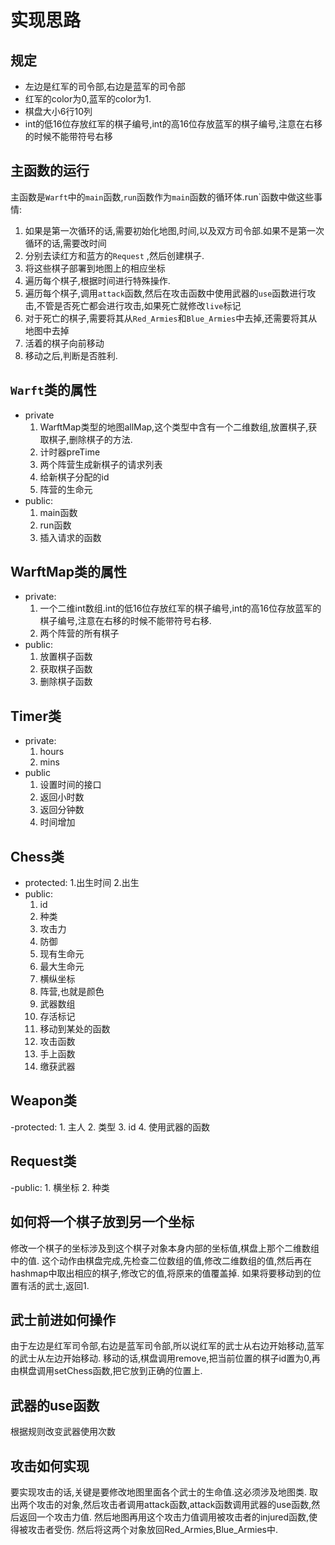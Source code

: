 # 实现思路

## 规定
- 左边是红军的司令部,右边是蓝军的司令部
- 红军的color为0,蓝军的color为1.
- 棋盘大小6行10列
- int的低16位存放红军的棋子编号,int的高16位存放蓝军的棋子编号,注意在右移的时候不能带符号右移


## 主函数的运行

主函数是`Warft`中的`main`函数,`run`函数作为`main`函数的循环体.run`函数中做这些事情:
1. 如果是第一次循环的话,需要初始化地图,时间,以及双方司令部.如果不是第一次循环的话,需要改时间
2. 分别去读红方和蓝方的`Request` ,然后创建棋子.
3. 将这些棋子部署到地图上的相应坐标
4. 遍历每个棋子,根据时间进行特殊操作.
5. 遍历每个棋子,调用`attack`函数,然后在攻击函数中使用武器的`use`函数进行攻击,不管是否死亡都会进行攻击,如果死亡就修改`live`标记
6. 对于死亡的棋子,需要将其从`Red_Armies`和`Blue_Armies`中去掉,还需要将其从地图中去掉
7. 活着的棋子向前移动
8. 移动之后,判断是否胜利.

## `Warft`类的属性
- private
    1. WarftMap类型的地图allMap,这个类型中含有一个二维数组,放置棋子,获取棋子,删除棋子的方法.
    2. 计时器preTime
    3. 两个阵营生成新棋子的请求列表
    4. 给新棋子分配的id
    5. 阵营的生命元
- public:
    1. main函数
    2. run函数
    3. 插入请求的函数
    
## WarftMap类的属性

- private:
    1. 一个二维int数组.int的低16位存放红军的棋子编号,int的高16位存放蓝军的棋子编号,注意在右移的时候不能带符号右移.
    2. 两个阵营的所有棋子
- public:
    1. 放置棋子函数
    2. 获取棋子函数
    3. 删除棋子函数 

## Timer类
- private:
    1. hours 
    2. mins
- public
    1. 设置时间的接口
    2. 返回小时数
    3. 返回分钟数
    4. 时间增加

## Chess类
- protected:
    1.出生时间
    2.出生
- public:
    1. id
    2. 种类
    3. 攻击力
    4. 防御
    5. 现有生命元
    6. 最大生命元
    7. 横纵坐标
    8. 阵营,也就是颜色
    9. 武器数组
    10. 存活标记
    11. 移动到某处的函数
    12. 攻击函数
    13. 手上函数
    14. 缴获武器
    
## Weapon类
-protected:
    1. 主人
    2. 类型
    3. id
    4. 使用武器的函数

## Request类
-public:
    1. 横坐标
    2. 种类
    
## 如何将一个棋子放到另一个坐标
修改一个棋子的坐标涉及到这个棋子对象本身内部的坐标值,棋盘上那个二维数组中的值.
这个动作由棋盘完成,先检查二位数组的值,修改二维数组的值,然后再在hashmap中取出相应的棋子,修改它的值,将原来的值覆盖掉.
如果将要移动到的位置有活的武士,返回1.

## 武士前进如何操作
由于左边是红军司令部,右边是蓝军司令部,所以说红军的武士从右边开始移动,蓝军的武士从左边开始移动.
移动的话,棋盘调用remove,把当前位置的棋子id置为0,再由棋盘调用setChess函数,把它放到正确的位置上.

## 武器的use函数
根据规则改变武器使用次数

## 攻击如何实现
要实现攻击的话,关键是要修改地图里面各个武士的生命值.这必须涉及地图类.
取出两个攻击的对象,然后攻击者调用attack函数,attack函数调用武器的use函数,然后返回一个攻击力值.
然后地图再用这个攻击力值调用被攻击者的injured函数,使得被攻击者受伤.
然后将这两个对象放回Red_Armies,Blue_Armies中.



